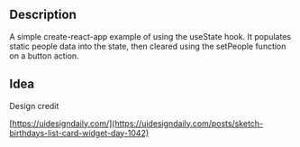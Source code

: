 ## Description

A simple create-react-app example of using the useState hook. It populates static people data into the state, then cleared using the setPeople function on a button action.
## Idea

Design credit

[https://uidesigndaily.com/](https://uidesigndaily.com/posts/sketch-birthdays-list-card-widget-day-1042)
